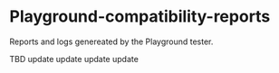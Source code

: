 # Playground-compatibility-reports
Reports and logs genereated by the Playground tester.

TBD
update
update
update
update
